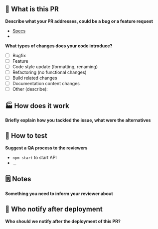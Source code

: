## 📝 What is this PR

**Describe what your PR addresses, could be a bug or a feature request**

-   [Specs](#JiraIssueOrSpecUrl)
-

**What types of changes does your code introduce?**

-   [ ] Bugfix
-   [ ] Feature
-   [ ] Code style update (formatting, renaming)
-   [ ] Refactoring (no functional changes)
-   [ ] Build related changes
-   [ ] Documentation content changes
-   [ ] Other (describe):

## 🏭 How does it work

**Briefly explain how you tackled the issue, what were the alternatives**

## 🧪 How to test

**Suggest a QA process to the reviewers**

-   `npm start` to start API
-   ...

## 🗒 Notes

**Something you need to inform your reviewer about**

## 👥 Who notify after deployment

**Who should we notify after the deployment of this PR?**
